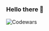 ### Hello there 👋

![Codewars](https://github.r2v.ch/codewars?user=Leoman_gurman&stroke=%23BB432C&theme=gradient&hide_clan=true)


<!--
**leomanchic/leomanchic** is a ✨ _special_ ✨ repository because its `README.md` (this file) appears on your GitHub profile.

Here are some ideas to get you started:

- 🔭 I’m currently working on ...
- 🌱 I’m currently learning ...
- 👯 I’m looking to collaborate on ...
- 🤔 I’m looking for help with ...
- 💬 Ask me about ...
- 📫 How to reach me: ...
- 😄 Pronouns: ...
- ⚡ Fun fact: ...
-->
